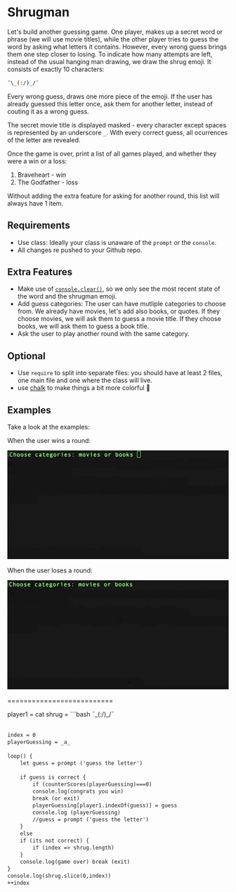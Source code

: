 # Shrugman

Let's build another guessing game.
One player, makes up a secret word or phrase (we will use movie titles), while the other player tries to guess the word by asking what letters it contains.
However, every wrong guess brings them one step closer to losing.
To indicate how many attempts are left, instead of the usual hanging man drawing, we draw the shrug emoji. It consists of exactly 10 characters:

```bash
¯\_(:/)_/¯
```

Every wrong guess, draws one more piece of the emoji.
If the user has already guessed this letter once, ask them for another letter, instead of couting it as a wrong guess.

The secret movie title is displayed masked - every character except spaces is represented by an underscore `_`. With every correct guess, all ocurrences of the letter are revealed.

Once the game is over, print a list of all games played, and whether they were a win or a loss:

1. Braveheart - win
2. The Godfather - loss

Without adding the extra feature for asking for another round, this list will always have 1 item.

## Requirements

- Use class: Ideally your class is unaware of the `prompt` or the `console`.
- All changes re pushed to your Github repo.

## Extra Features

- Make use of [`console.clear()`](https://www.geeksforgeeks.org/node-js-console-clear-method/), so we only see the most recent state of the word and the shrugman emoji.
- Add guess categories: The user can have mutliple categories to choose from. We already have movies, let's add also books, or quotes. If they choose movies, we will ask them to guess a movie title. If they choose books, we will ask them to guess a book title.
- Ask the user to play another round with the same category.

## Optional

- Use `require` to split into separate files: you should have at least 2 files, one main file and one where the class will live.
- use [chalk](https://www.npmjs.com/package/chalk) to make things a bit more colorful 🌈

## Examples

Take a look at the examples:

When the user wins a round:

![example win](img/example-win.gif)

When the user loses a round:

![example loss](img/example-loss.gif)

==========================

player1 = cat
shrug = ```bash
¯\_(:/)_/¯
```

index = 0
playerGuessing = _a_

loop() {
    let guess = prompt ('guess the letter')

    if guess is correct {
        if (counterScores(playerGuessing)===0)
        console.log(congrats you win)
        break (or exit)
        playerGuessing[player1.indexOf(guess)] = guess
        console.log (playerGuessing) 
        //guess = prompt ('guess the letter')
    }
    else 
    if (its not correct) {
        if (index => shrug.length)
    }
    console.log(game over) break (exit)
}
console.log(shrug.slice(0,index))
++index 
